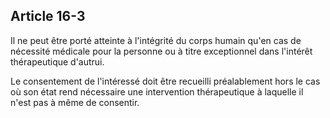 Article 16-3
----
Il ne peut être porté atteinte à l'intégrité du corps humain qu'en cas de
nécessité médicale pour la personne ou à titre exceptionnel dans l'intérêt
thérapeutique d'autrui.

Le consentement de l'intéressé doit être recueilli préalablement hors le cas où
son état rend nécessaire une intervention thérapeutique à laquelle il n'est pas
à même de consentir.
